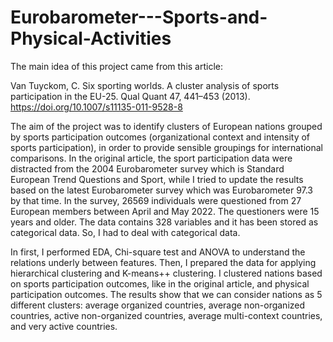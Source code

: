 # Eurobarometer---Sports-and-Physical-Activities
The main idea of this project came from this article:

Van Tuyckom, C. Six sporting worlds. A cluster analysis of sports participation in the EU-25. Qual Quant 47, 441–453 (2013). https://doi.org/10.1007/s11135-011-9528-8

The aim of the project was to identify clusters of European nations grouped by sports participation outcomes (organizational context and intensity of sports participation), in order to provide sensible groupings for international comparisons. In the original article, the sport participation data were distracted from the 2004 Eurobarometer survey which is Standard European Trend Questions and Sport, while I tried to update the results based on the latest Eurobarometer survey which was Eurobarometer 97.3 by that time. In the survey, 26569 individuals were questioned from 27 European members between April and May 2022. The questioners were 15 years and older. The data contains 328 variables and it has been stored as categorical data. So, I had to deal with categorical data.  

In first, I performed EDA, Chi-square test and ANOVA to understand the relations underly between features. Then, I prepared the data for applying hierarchical clustering and K-means++ clustering. I clustered nations based on sports participation outcomes, like in the original article, and physical participation outcomes. The results show that we can consider nations as 5 different clusters: average organized countries, average non-organized countries, active non-organized countries, average multi-context countries, and very active countries.


